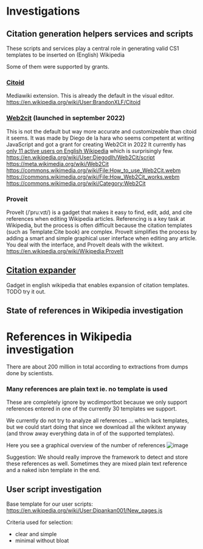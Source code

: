 # Investigations

## Citation generation helpers services and scripts

These scripts and services play a central role in
generating valid CS1 templates to be inserted on (English) Wikipedia

Some of them were supported by grants.

### [Citoid](https://www.wikidata.org/wiki/Q21679984)

Mediawiki extension. This is already the default in the visual editor.
https://en.wikipedia.org/wiki/User:BrandonXLF/Citoid

### [Web2cit](https://www.wikidata.org/wiki/Q115473545) (launched in september 2022)

This is not the default but way more accurate and customizeable than citoid it seems.
It was made by Diego de la hara who seems competent at writing JavaScript and got a grant
for creating Web2Cit in 2022
It currently has
[only 11 active users on English Wikipedia](https://en.wikipedia.org/wiki/Wikipedia:User_scripts/Most_imported_scripts)
which is surprisingly few.
https://en.wikipedia.org/wiki/User:Diegodlh/Web2Cit/script
https://meta.wikimedia.org/wiki/Web2Cit
https://commons.wikimedia.org/wiki/File:How_to_use_Web2Cit.webm
https://commons.wikimedia.org/wiki/File:How_Web2Cit_works.webm
https://commons.wikimedia.org/wiki/Category:Web2Cit

### Proveit

ProveIt (/ˈpruːvɪt/) is a gadget that makes it easy to find, edit, add, and cite
references when editing Wikipedia articles. Referencing is a key task at Wikipedia,
but the process is often difficult because the citation templates (such as
Template:Cite book) are complex. ProveIt simplifies the process by adding a smart
and simple graphical user interface when editing any article. You deal with the interface,
and ProveIt deals with the wikitext.
https://en.wikipedia.org/wiki/Wikipedia:ProveIt

## [Citation expander](https://en.wikipedia.org/wiki/Wikipedia:Citation_expander)
Gadget in english wikipedia that enables expansion of citation templates.
TODO try it out.

## State of references in Wikipedia investigation

# References in Wikipedia investigation

There are about 200 million in total according to extractions from dumps done by scientists.

### Many references are plain text ie. no template is used

These are completely ignore by wcdimportbot because we only support references
entered in one of the currently 30 templates we support.

We currently do not try to analyze all references <ref>...</ref> which lack templates,
but we could start doing that since we download all the wikitext anyway (and throw away
everything data in of of the supported templates).

Here you see a graphical overview of the number of references 
![image](https://commons.wikimedia.org/wiki/File:Wikipedia%27s_references_and_citation_templates_shift.png)

Suggestion: We should really improve the framework to detect and store these references as well.
Sometimes they are mixed plain text reference and a naked isbn template in the end.

## User script investigation

Base template for our user scripts: https://en.wikipedia.org/wiki/User:Dipankan001/New_pages.js

Criteria used for selection:
* clear and simple
* minimal without bloat
